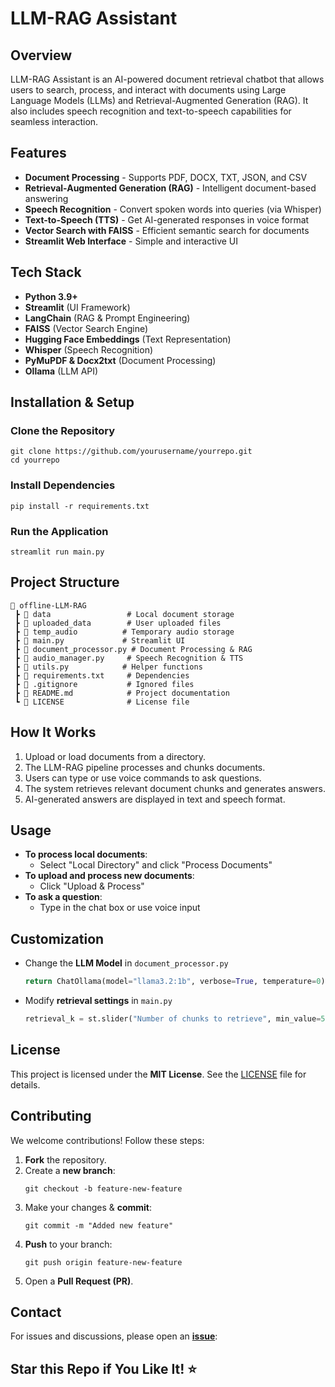 # LLM-RAG Assistant

## Overview

LLM-RAG Assistant is an AI-powered document retrieval chatbot that allows users to search, process, and interact with documents using Large Language Models (LLMs) and Retrieval-Augmented Generation (RAG). It also includes speech recognition and text-to-speech capabilities for seamless interaction.

## Features

- **Document Processing** - Supports PDF, DOCX, TXT, JSON, and CSV
- **Retrieval-Augmented Generation (RAG)** - Intelligent document-based answering
- **Speech Recognition** - Convert spoken words into queries (via Whisper)
- **Text-to-Speech (TTS)** - Get AI-generated responses in voice format
- **Vector Search with FAISS** - Efficient semantic search for documents
- **Streamlit Web Interface** - Simple and interactive UI

## Tech Stack

- **Python 3.9+**
- **Streamlit** (UI Framework)
- **LangChain** (RAG & Prompt Engineering)
- **FAISS** (Vector Search Engine)
- **Hugging Face Embeddings** (Text Representation)
- **Whisper** (Speech Recognition)
- **PyMuPDF & Docx2txt** (Document Processing)
- **Ollama** (LLM API)

## Installation & Setup

### Clone the Repository
```
git clone https://github.com/yourusername/yourrepo.git
cd yourrepo
```

### Install Dependencies
```
pip install -r requirements.txt
```

### Run the Application
```
streamlit run main.py
```


## Project Structure
```
📂 offline-LLM-RAG
 ┣ 📂 data                 # Local document storage
 ┣ 📂 uploaded_data        # User uploaded files
 ┣ 📂 temp_audio          # Temporary audio storage
 ┣ 📜 main.py             # Streamlit UI
 ┣ 📜 document_processor.py # Document Processing & RAG
 ┣ 📜 audio_manager.py     # Speech Recognition & TTS
 ┣ 📜 utils.py            # Helper functions
 ┣ 📜 requirements.txt     # Dependencies
 ┣ 📜 .gitignore           # Ignored files
 ┣ 📜 README.md            # Project documentation
 ┗ 📜 LICENSE              # License file
```

## How It Works

1. Upload or load documents from a directory.
2. The LLM-RAG pipeline processes and chunks documents.
3. Users can type or use voice commands to ask questions.
4. The system retrieves relevant document chunks and generates answers.
5. AI-generated answers are displayed in text and speech format.

## Usage

- **To process local documents**:
  - Select "Local Directory" and click "Process Documents"  
- **To upload and process new documents**:
  - Click "Upload & Process"  
- **To ask a question**:
  - Type in the chat box or use voice input  

## Customization

- Change the **LLM Model** in `document_processor.py`
  ```python
  return ChatOllama(model="llama3.2:1b", verbose=True, temperature=0)
  ```
- Modify **retrieval settings** in `main.py`
  ```python
  retrieval_k = st.slider("Number of chunks to retrieve", min_value=5, max_value=30, value=12)
  ```

## License

This project is licensed under the **MIT License**. See the [LICENSE](LICENSE) file for details.

## Contributing

We welcome contributions! Follow these steps:
1. **Fork** the repository.
2. Create a **new branch**:
   ```
   git checkout -b feature-new-feature
   ```
3. Make your changes & **commit**:
   ```
   git commit -m "Added new feature"
   ```
4. **Push** to your branch:
   ```
   git push origin feature-new-feature
   ```
5. Open a **Pull Request (PR)**.

## Contact

For issues and discussions, please open an **[issue](https://github.com/Srikanth1905/offline-LLM-RAG/issues)**:  

## Star this Repo if You Like It! ⭐

